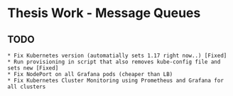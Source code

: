 # Thesis Work - Message Queues

## TODO 

	* Fix Kubernetes version (automatially sets 1.17 right now..) [Fixed]
	* Run provisioning in script that also removes kube-config file and sets new [Fixed]
    * Fix NodePort on all Grafana pods (cheaper than LB)
    * Fix Kubernetes Cluster Monitoring using Prometheus and Grafana for all clusters
